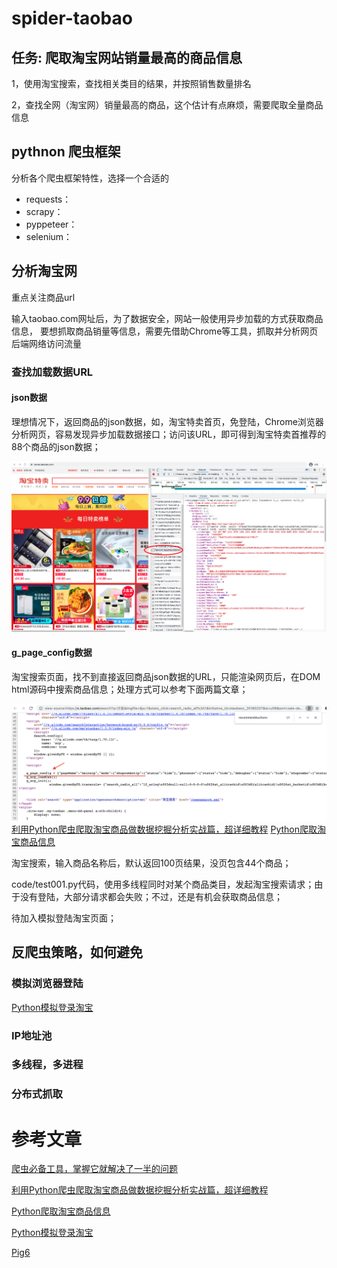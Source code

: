 # spider-taobao

## 任务: 爬取淘宝网站销量最高的商品信息
1，使用淘宝搜索，查找相关类目的结果，并按照销售数量排名

2，查找全网（淘宝网）销量最高的商品，这个估计有点麻烦，需要爬取全量商品信息

## pythnon 爬虫框架

分析各个爬虫框架特性，选择一个合适的

- requests：
- scrapy：
- pyppeteer：
- selenium：

## 分析淘宝网
重点关注商品url

输入taobao.com网址后，为了数据安全，网站一般使用异步加载的方式获取商品信息，
要想抓取商品销量等信息，需要先借助Chrome等工具，抓取并分析网页后端网络访问流量

### 查找加载数据URL

#### json数据
理想情况下，返回商品的json数据，如，淘宝特卖首页，免登陆，Chrome浏览器分析网页，容易发现异步加载数据接口；访问该URL，即可得到淘宝特卖首推荐的88个商品的json数据；

![](imgs/temai.png)

#### g_page_config数据

淘宝搜索页面，找不到直接返回商品json数据的URL，只能渲染网页后，在DOM html源码中搜索商品信息；处理方式可以参考下面两篇文章；

![](imgs/embedding.png)
[利用Python爬虫爬取淘宝商品做数据挖掘分析实战篇，超详细教程](https://zhuanlan.zhihu.com/p/34375874)
[Python爬取淘宝商品信息](https://blog.csdn.net/u014044812/article/details/100563668)

淘宝搜索，输入商品名称后，默认返回100页结果，没页包含44个商品；

code/test001.py代码，使用多线程同时对某个商品类目，发起淘宝搜索请求；由于没有登陆，大部分请求都会失败；不过，还是有机会获取商品信息；

待加入模拟登陆淘宝页面；


## 反爬虫策略，如何避免

### 模拟浏览器登陆

[Python模拟登录淘宝](https://blog.csdn.net/u014044812/article/details/99584382)

### IP地址池

### 多线程，多进程

### 分布式抓取


# 参考文章
[爬虫必备工具，掌握它就解决了一半的问题](https://zhuanlan.zhihu.com/p/39340856)

[利用Python爬虫爬取淘宝商品做数据挖掘分析实战篇，超详细教程](https://zhuanlan.zhihu.com/p/34375874)

[Python爬取淘宝商品信息](https://blog.csdn.net/u014044812/article/details/100563668)

[Python模拟登录淘宝](https://blog.csdn.net/u014044812/article/details/99584382)

[Pig6](https://github.com/pig6)